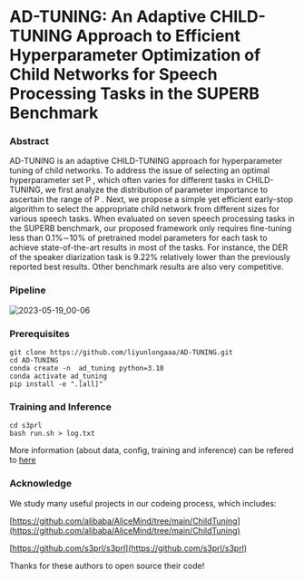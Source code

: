 # AD-TUNING: An Adaptive CHILD-TUNING Approach to Efficient Hyperparameter Optimization of Child Networks for Speech Processing Tasks in the SUPERB Benchmark

### Abstract
AD-TUNING is an adaptive CHILD-TUNING approach for hyperparameter tuning of child networks. To address the issue of selecting an optimal hyperparameter set P , 
which often varies for different tasks in CHILD-TUNING, we first analyze 
the distribution of parameter importance to ascertain the range of P . Next, we propose a simple yet
efficient early-stop algorithm to select the appropriate child network from different sizes for various speech tasks. When evaluated on seven speech processing tasks in the SUPERB benchmark, our proposed framework only requires fine-tuning less
than 0.1%∼10% of pretrained model parameters for each task
to achieve state-of-the-art results in most of the tasks. For instance, the DER of the speaker diarization task is 9.22% relatively lower than the previously reported best results. Other
benchmark results are also very competitive. 

### Pipeline
![2023-05-19_00-06](https://github.com/liyunlongaaa/AD-TUNING/assets/49556860/20c2880d-ab89-44a2-a8ee-f6e7f62b5201)

### Prerequisites 

```
git clone https://github.com/liyunlongaaa/AD-TUNING.git
cd AD-TUNING
conda create -n  ad_tuning python=3.10
conda activate ad_tuning
pip install -e ".[all]"
```

### Training and Inference 
```
cd s3prl
bash run.sh > log.txt
```

More information (about data, config, training and inference) can be refered to [here](https://github.com/s3prl/s3prl/blob/main/s3prl/downstream/docs/superb.md)

### Acknowledge
We study many useful projects in our codeing process, which includes:


[https://github.com/alibaba/AliceMind/tree/main/ChildTuning](https://github.com/alibaba/AliceMind/tree/main/ChildTuning)


[https://github.com/s3prl/s3prl](https://github.com/s3prl/s3prl)


Thanks for these authors to open source their code!
